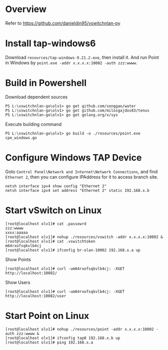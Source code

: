 # Overview 

Refer to https://github.com/danieldin95/vswitchnlan-py 

# Install tap-windows6

Download `resources/tap-windows-9.21.2.exe`, then install it. And run Point in Windows by `point.exe -addr x.x.x.x:10002 -auth zzz:wwww`. 

# Build in Powershell

Download dependent sources

    PS L:\vswitchnlan-go\olv1> go get github.com/songgao/water
    PS L:\vswitchnlan-go\olv1> go get github.com/milosgajdos83/tenus
    PS L:\vswitchnlan-go\olv1> go get golang.org/x/sys

Execute building command

    PS L:\vswitchnlan-go\olv1> go build -o ./resources/point.exe cpe_windows.go

# Configure Windows TAP Device

Goto `Control Panel\Network and Internet\Network Connections`, and find `Ethernet 2`, then you can configure IPAddress for it to access branch site. 

    netsh interface ipv4 show config "Ethernet 2"
    netsh interface ipv4 set address "Ethernet 2" static 192.168.x.b

# Start vSwitch on Linux

    [root@localhost olv1]# cat .passowrd
    zzz:wwww
    xxxx:aaaaa
    [root@localhost olv1]# nohup ./resources/vswitch -addr x.x.x.x:10002 &
    [root@localhost olv1]# cat .vswitchtoken
    m64rxofsqkvlb4cj
    [root@localhost olv1]# ifconfig br-olan-10002 192.168.x.a up
    
Show Points

    [root@localhost olv1]# curl -um64rxofsqkvlb4cj: -XGET http://localhost:10082/

Show Users

    [root@localhost olv1]# curl -um64rxofsqkvlb4cj: -XGET http://localhost:10082/user

# Start Point on Linux

    [root@localhost olv1]# nohup ./resources/point -addr x.x.x.x:10002 -auth zzz:wwww &
    [root@localhost olv1]# ifconfig tap0 192.168.x.b up
    [root@localhost olv1]# ping 192.168.x.a

